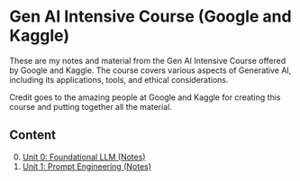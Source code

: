 # Gen AI Intensive Course (Google and Kaggle)

These are my notes and material from the Gen AI Intensive Course offered by Google and Kaggle. The course covers various aspects of Generative AI, including its applications, tools, and ethical considerations.

Credit goes to the amazing people at Google and Kaggle for creating this course and putting together all the material.

## Content

0. [Unit 0: Foundational LLM (Notes)](Unit-0-Foundational-LLM/Notes-and-Summary.md)
1. [Unit 1: Prompt Engineering (Notes)](Unit-1-Prompt-Engineering/Notes-and-Summary.md)